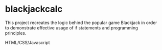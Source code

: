 # blackjackcalc

This project recreates the logic behind the popular game Blackjack in order to demonstrate effective usage of if statements and programming principles.

HTML/CSS/Javascript
